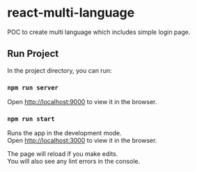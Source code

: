 # react-multi-language
POC to create multi language which includes simple login page.

## Run Project

In the project directory, you can run:

### `npm run server`

Open [http://localhost:9000](http://localhost:9000) to view it in the browser.

### `npm run start`

Runs the app in the development mode.\
Open [http://localhost:3000](http://localhost:3000) to view it in the browser.

The page will reload if you make edits.\
You will also see any lint errors in the console.
